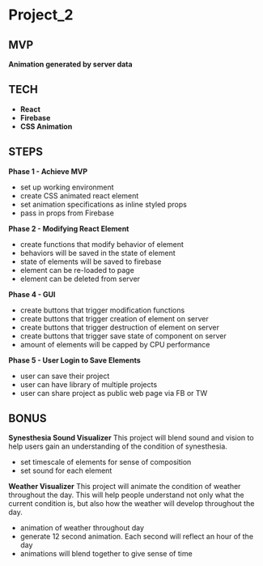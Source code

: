 # Project_2

## MVP
**Animation generated by server data**

## TECH
* **React**
* **Firebase**
* **CSS Animation**

## STEPS
**Phase 1 - Achieve MVP**
* set up working environment
* create CSS animated react element
* set animation specifications as inline styled props
* pass in props from Firebase

**Phase 2 - Modifying React Element**
* create functions that modify behavior of element
* behaviors will be saved in the state of element
* state of elements will be saved to firebase
* element can be re-loaded to page
* element can be deleted from server

**Phase 4 - GUI**
* create buttons that trigger modification functions
* create buttons that trigger creation of element on server
* create buttons that trigger destruction of element on server
* create buttons that trigger save state of component on server
* amount of elements will be capped by CPU performance

**Phase 5 - User Login to Save Elements**
* user can save their project
* user can have library of multiple projects
* user can share project as public web page via FB or TW

## BONUS
**Synesthesia Sound Visualizer**
This project will blend sound and vision to help users gain an understanding of the condition of synesthesia.
* set timescale of elements for sense of composition
* set sound for each element

**Weather Visualizer**
This project will animate the condition of weather throughout the day.
This will help people understand not only what the current condition is, but also how the weather will develop throughout the day.  
* animation of weather throughout day
* generate 12 second animation. Each second will reflect an hour of the day
* animations will blend together to give sense of time

